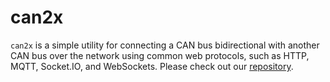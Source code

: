 # can2x

`can2x` is a simple utility for connecting a CAN bus bidirectional with another CAN bus over the network using common web protocols, such as HTTP, MQTT, Socket.IO, and WebSockets.
Please check out our [repository](https://github.com/milesstoetzner/stoetzms-can2x).
